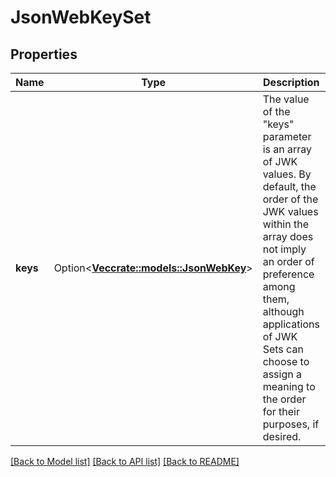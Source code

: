 # JsonWebKeySet

## Properties

Name | Type | Description | Notes
------------ | ------------- | ------------- | -------------
**keys** | Option<[**Vec<crate::models::JsonWebKey>**](JSONWebKey.md)> | The value of the \"keys\" parameter is an array of JWK values.  By default, the order of the JWK values within the array does not imply an order of preference among them, although applications of JWK Sets can choose to assign a meaning to the order for their purposes, if desired. | [optional]

[[Back to Model list]](../README.md#documentation-for-models) [[Back to API list]](../README.md#documentation-for-api-endpoints) [[Back to README]](../README.md)



